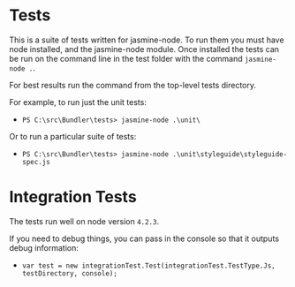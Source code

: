 Tests
===
This is a suite of tests written for jasmine-node.  To run them you must have node installed, and the jasmine-node module.  Once installed the tests can be run on the command line in the test folder with the command ```jasmine-node .```.

For best results run the command from the top-level tests directory.  

For example, to run just the unit tests:   
  
  * `PS C:\src\Bundler\tests> jasmine-node .\unit\`
  
Or to run a particular suite of tests:

  * `PS C:\src\Bundler\tests> jasmine-node .\unit\styleguide\styleguide-spec.js`

Integration Tests
===
The tests run well on node version `4.2.3`.

If you need to debug things, you can pass in the console so that it outputs debug information:

  * `var test = new integrationTest.Test(integrationTest.TestType.Js, testDirectory, console);`
